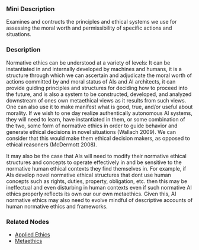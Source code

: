 ### Mini Description

Examines and contructs the principles and ethical systems we use for assessing the moral worth and permissibility of specific actions and situations.

### Description

Normative ethics can be understood at a variety of levels: It can be instantiated in and internally developed by machines and humans, it is a structure through which we can ascertain and adjudicate the moral worth of actions committed by and moral status of AIs and AI architects, it can provide guiding principles and structures for deciding how to proceed into the future, and is also a system to be constructed, developed, and analyzed downstream of ones own metaethical views as it results from such views. One can also use it to make manifest what is good, true, and/or useful about morality. If we wish to one day realize authentically autonomous AI systems, they will need to learn, have instantiated in them, or some combination of the two, some form of normative ethics in order to guide behavior and generate ethical decisions in novel situations (Wallach 2009). We can consider that this would make them ethical decision makers, as opposed to ethical reasoners (McDermott 2008).

It may also be the case that AIs will need to modify their normative ethical structures and concepts to operate effectively in and be sensitive to the normative human ethical contexts they find themselves in. For example, if AIs develop novel normative ethical structures that dont use human concepts such as rights, duties, property, obligation, etc. then this may be ineffectual and even disturbing in human contexts even if such normative AI ethics properly reflects its own our our own metaethics. Given this, AI normative ethics may also need to evolve mindful of descriptive accounts of human normative ethics and frameworks. 

### Related Nodes

- [Applied Ethics](/Value_Alignment/Ethics/Applied_Ethics/Applied_Ethics.md)
- [Metaethics](/Value_Alignment/Ethics/Metaethics/Metaethics.md)
